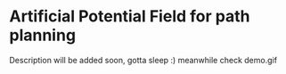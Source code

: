 # Artificial Potential Field for path planning

Description will be added soon, gotta sleep :) meanwhile check demo.gif
